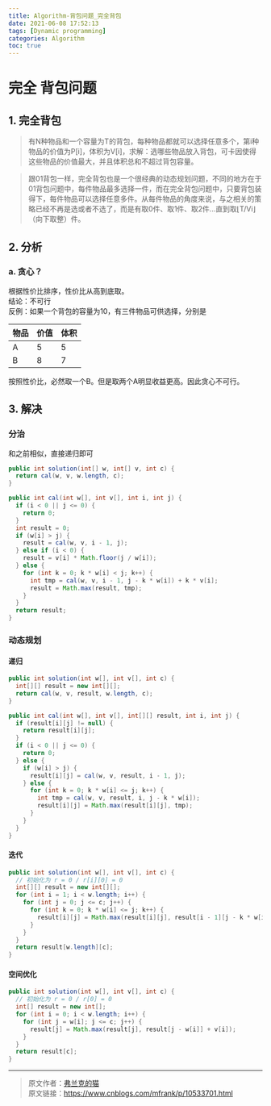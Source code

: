 ```yaml
---
title: Algorithm-背包问题_完全背包
date: 2021-06-08 17:52:13
tags: [Dynamic programming]
categories: Algorithm
toc: true
---
```

# 完全 背包问题

## 1. 完全背包

> 有N种物品和一个容量为T的背包，每种物品都就可以选择任意多个，第i种物品的价值为P[i]，体积为V[i]，求解：选哪些物品放入背包，可卡因使得这些物品的价值最大，并且体积总和不超过背包容量。  

> 跟01背包一样，完全背包也是一个很经典的动态规划问题，不同的地方在于01背包问题中，每件物品最多选择一件，而在完全背包问题中，只要背包装得下，每件物品可以选择任意多件。从每件物品的角度来说，与之相关的策略已经不再是选或者不选了，而是有取0件、取1件、取2件...直到取⌊T/Vi⌋（向下取整）件。

## 2. 分析

### a. 贪心？

根据性价比排序，性价比从高到底取。  
结论：不可行  
反例：如果一个背包的容量为10，有三件物品可供选择，分别是

|物品|价值|体积|
|---|---|---|
|A|5|5|
|B|8|7|
按照性价比，必然取一个B。但是取两个A明显收益更高。因此贪心不可行。

## 3. 解决

### 分治

和之前相似，直接递归即可

```java
public int solution(int[] w, int[] v, int c) {
  return cal(w, v, w.length, c);
}

public int cal(int w[], int v[], int i, int j) {
  if (i < 0 || j <= 0) {
    return 0;
  }
  int result = 0;
  if (w[i] > j) {
    result = cal(w, v, i - 1, j);
  } else if (i < 0) {
    result = v[i] * Math.floor(j / w[i]);
  } else {
    for (int k = 0; k * w[i] < j; k++) {
      int tmp = cal(w, v, i - 1, j - k * w[i]) + k * v[i];
      result = Math.max(result, tmp);
    }
  }
  return result;
}
```

### 动态规划

#### **递归**

```java
public int solution(int w[], int v[], int c) {
  int[][] result = new int[][];
  return cal(w, v, result, w.length, c);
}

public int cal(int w[], int v[], int[][] result, int i, int j) {
  if (result[i][j] != null) {
    return result[i][j];
  }
  if (i < 0 || j <= 0) {
    return 0;
  } else {
    if (w[i] > j) {
      result[i][j] = cal(w, v, result, i - 1, j);
    } else {
      for (int k = 0; k * w[i] <= j; k++) {
        int tmp = cal(w, v, result, i, j - k * w[i]);
        result[i][j] = Math.max(result[i][j], tmp);
      }
    }
  }
}
```

#### **迭代**

```java
public int solution(int w[], int v[], int c) {
  // 初始化为 r = 0 / r[i][0] = 0
  int[][] result = new int[][];
  for (int i = 1; i < w.length; i++) {
    for (int j = 0; j <= c; j++) {
      for (int k = 0; k * w[i] <= j; k++) {
        result[i][j] = Math.max(result[i][j], result[i - 1][j - k * w[i]] + k * v[i]);
      }
    }
  }
  return result[w.length][c];
}
```

#### **空间优化**
```java
public int solution(int w[], int v[], int c) {
  // 初始化为 r = 0 / r[0] = 0
  int[] result = new int[];
  for (int i = 0; i < w.length; i++) {
    for (int j = w[i]; j <= c; j++) {
      result[j] = Math.max(result[j], result[j - w[i]] + v[i]);
    }
  }
  return result[c];
}
```

---

> 原文作者：[弗兰克的猫](https://home.cnblogs.com/u/mfrank/)  
  原文链接：https://www.cnblogs.com/mfrank/p/10533701.html